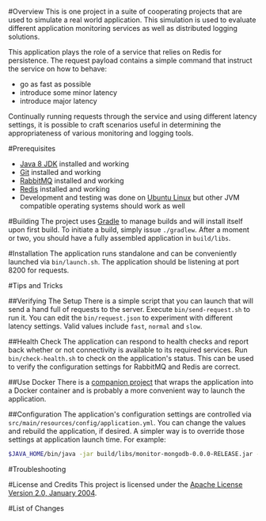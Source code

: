 #Overview
This is one project in a suite of cooperating projects that are used to simulate a real world application.  This
simulation is used to evaluate different application monitoring services as well as distributed logging solutions.

This application plays the role of a service that relies on Redis for persistence.
The request payload contains a simple command that instruct the service on how to behave:

* go as fast as possible
* introduce some minor latency
* introduce major latency

Continually running requests through the service and using different latency settings, it is possible to craft scenarios
useful in determining the appropriateness of various monitoring and logging tools.

#Prerequisites

* [Java 8 JDK](http://www.oracle.com/technetwork/java/javase/downloads/index.html) installed and working
* [Git](https://git-scm.com/) installed and working
* [RabbitMQ](https://www.rabbitmq.com/) installed and working
* [Redis](http://redis.io/) installed and working
* Development and testing was done on [Ubuntu Linux](http://www.ubuntu.com/) but other JVM compatible operating systems should work as well

#Building
The project uses [Gradle](http://gradle.org/) to manage builds and will install itself upon first build.  To initiate a build,
simply issue `./gradlew`.  After a moment or two, you should have a fully assembled application in `build/libs`.

#Installation
The application runs standalone and can be conveniently launched via `bin/launch.sh`.  The application should be listening at port 8200
for requests.

#Tips and Tricks

##Verifying The Setup
There is a simple script that you can launch that will send a hand full of requests to the server. Execute `bin/send-request.sh` to run it.
You can edit the `bin/request.json` to experiment with different latency settings.  Valid values include `fast`, `normal` and `slow`.

##Health Check
The application can respond to health checks and report back whether or not connectivity is available to its required services.  Run
`bin/check-health.sh` to check on the application's status. This can be used to verify the configuration settings for RabbitMQ and Redis are
correct.

##Use Docker
There is a [companion project](https://github.com/kurron/docker-monitor-redis) that wraps the application into a Docker container and is
probably a more convenient way to launch the application.

##Configuration
The application's configuration settings are controlled via `src/main/resources/config/application.yml`.  You can change the values and rebuild
the application, if desired.  A simpler way is to override those settings at application launch time.  For example:

```bash
$JAVA_HOME/bin/java -jar build/libs/monitor-mongodb-0.0.0-RELEASE.jar --server.port=1234 --spring.rabbitmq.host=192.168.1.10
```

#Troubleshooting

#License and Credits
This project is licensed under the [Apache License Version 2.0, January 2004](http://www.apache.org/licenses/).

#List of Changes
